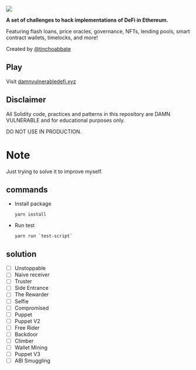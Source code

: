 ![](cover.png)

**A set of challenges to hack implementations of DeFi in Ethereum.**

Featuring flash loans, price oracles, governance, NFTs, lending pools, smart contract wallets, timelocks, and more!

Created by [@tinchoabbate](https://twitter.com/tinchoabbate)

## Play

Visit [damnvulnerabledefi.xyz](https://damnvulnerabledefi.xyz)

## Disclaimer

All Solidity code, practices and patterns in this repository are DAMN VULNERABLE and for educational purposes only.

DO NOT USE IN PRODUCTION.

# Note
Just trying to solve it to improve myself.

## commands
- Install package
    ```
    yarn install
    ```
- Run test
    ```
    yarn run `test-script`
    ```

## solution
- [ ] Unstoppable
- [ ] Naive receiver
- [ ] Truster
- [ ] Side Entrance
- [ ] The Rewarder
- [ ] Selfie
- [ ] Compromised
- [ ] Puppet
- [ ] Puppet V2
- [ ] Free Rider
- [ ] Backdoor
- [ ] Climber
- [ ] Wallet Mining
- [ ] Puppet V3
- [ ] ABI Smuggling